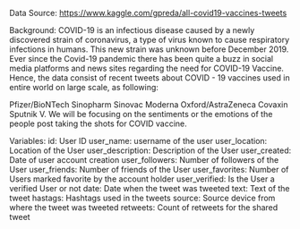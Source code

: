 Data Source:
https://www.kaggle.com/gpreda/all-covid19-vaccines-tweets

Background:
COVID-19 is an infectious disease caused by a newly discovered strain of coronavirus, a type of virus known to cause respiratory infections in humans. This new strain was unknown before December 2019. Ever since the Covid-19 pandemic there has been quite a buzz in social media platforms and news sites regarding the need for COVID-19 Vaccine. Hence, the data consist of recent tweets about COVID - 19 vaccines used in entire world on large scale, as following:

Pfizer/BioNTech
Sinopharm
Sinovac
Moderna
Oxford/AstraZeneca
Covaxin
Sputnik V.
We will be focusing on the sentiments or the emotions of the people post taking the shots for COVID vaccine.

Variables:
id: User ID
user_name: username of the user
user_location: Location of the User
user_description: Description of the User
user_created: Date of user account creation
user_followers: Number of followers of the User
user_friends: Number of friends of the User
user_favorites: Number of Users marked favorite by the account holder
user_verified: Is the User a verified User or not
date: Date when the tweet was tweeted
text: Text of the tweet
hastags: Hashtags used in the tweets
source: Source device from where the tweet was tweeted
retweets: Count of retweets for the shared tweet
